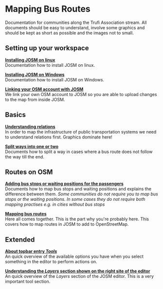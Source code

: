 # Mapping Bus Routes

Documentation for communities along the Trufi Association stream. All documents should be easy to understand, involve some graphics and should be kept as short as possible and the images not to small.


## Setting up your workspace

[**Installing JOSM on linux**](installing-josm/linux.md)<br/>
Documentation how to install JOSM on linux.

[**Installing JOSM on Windows**](installing-josm/windows.md)<br/>
Documentation how to install JOSM on Windows.

[**Linking your OSM account with JOSM**](oauth-josm/index.md)<br/>
We link your own OSM account to JOSM so you are able to upload changes to the map from inside JOSM.

## Basics

[**Understanding relations**](understanding-relations/index.md)<br/>
In order to map the infrastructure of public transportation systems we need to understand relations first. Graphics dominate here!

[**Split ways into one or two**](split-ways/index.md)<br/>
Documents how to split a way in cases where a bus route does not follow the way till the end.


## Routes on OSM

[**Adding bus stops or waiting positions for the passengers**](adding-bus-stops/index.md)<br/>
Documents how to map bus stops and waiting positions and explains the difference between them. _Some communities do not require you to map bus stops or the waiting positions. In some cases they do not require both mapping practises e.g. in cities without bus stops_

[**Mapping bus routes**](mapping-routes/index.md)<br/>
Here all comes together. This is the part why you're probably here. This covers how to map routes in JOSM to add to OpenStreetMap.

## Extended

[**About topbar entry *Tools***](josm-tools/index.md)<br/>
An quick overview of the available options you have when you select something in the editor to perform actions on.

[**Understanding the *Layers* section shown on the right site of the editor**](josm-editor-layers/index.md)<br/>
An quick overview of the _Layers_ section of the JOSM editor. This is a very important tool section.